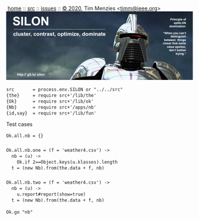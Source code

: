 <a name=top></a><p>       
&nbsp;[home](http://git.io/silon) ::
[src](https://github.com/timm/silon/raw/master/src) ::
[issues](http://git.io/silon) ::
<a href="https://github.com/timm/silon/raw/master/raw/master/LICENSE.md">&copy; 2020</a>,
Tim Menzies
<<a href="mailto:timm@ieee.org">timm&commat;ieee.org</a>>
<br>
[<img width=900 src="https://github.com/timm/silon/raw/master/etc/img/banner.jpg">](http://git.io/silon)<br>


    src       = process.env.SILON or "../../src"
    {the}     = require src+'/lib/the'
    {Ok}      = require src+'/lib/ok'
    {Nb}      = require src+'/apps/nb'
    {id,say}  = require src+'/lib/fun'

Test cases

    Ok.all.nb = {}

###
    Ok.all.nb.one = (f = 'weather4.csv') ->
      nb = (u) ->
        Ok.if 2==Object.keys(u.klasses).length
      t = (new Nb).from(the.data + f, nb)
###

    Ok.all.nb.two = (f = 'weather4.csv') ->
      nb = (u) ->
        u.report#report(show=true)
      t = (new Nb).from(the.data + f, nb)

    Ok.go "nb"
